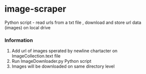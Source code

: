 # image-scraper
Python script - read urls from a txt file , download and store url data (images) on local drive 


### Information

1. Add url of images sperated by newline chartacter on ImageCollection.text file 
2. Run ImageDownloader.py Python script
3. Images will be downloaded on same directory level 

